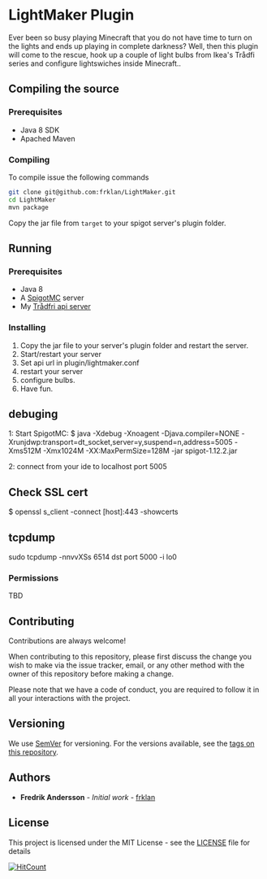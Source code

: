 # LightMaker Plugin

Ever been so busy playing Minecraft that you do not have time to turn on the lights and ends up playing in complete darkness? Well, then this plugin will come to the rescue, hook up a couple of light bulbs from Ikea's Trådfi series and configure lightswiches inside Minecraft..

## Compiling the source

### Prerequisites

* Java 8 SDK
* Apached Maven

### Compiling

To compile issue the following commands

````bash
git clone git@github.com:frklan/LightMaker.git
cd LightMaker
mvn package
````

Copy the jar file from ```target``` to your spigot server's plugin folder.

## Running

### Prerequisites

* Java 8
* A [SpigotMC](https://www.spigotmc.org/wiki/spigot/) server
* My [Trådfri api server](https://github.com/frklan/caesium)

### Installing

1. Copy the jar file to your server's plugin folder and restart the server.
2. Start/restart your server
3. Set api url in plugin/lightmaker.conf
4. restart your server
5. configure bulbs.
6. Have fun.


## debuging

1: Start SpigotMC:
$ java -Xdebug -Xnoagent -Djava.compiler=NONE -Xrunjdwp:transport=dt_socket,server=y,suspend=n,address=5005 -Xms512M -Xmx1024M -XX:MaxPermSize=128M -jar spigot-1.12.2.jar 

2: connect from your ide to localhost port 5005

## Check SSL cert

$ openssl s_client -connect [host]:443 -showcerts  

## tcpdump

sudo tcpdump -nnvvXSs 6514 dst port 5000 -i lo0

### Permissions

TBD


## Contributing

Contributions are always welcome!

When contributing to this repository, please first discuss the change you wish to make via the issue tracker, email, or any other method with the owner of this repository before making a change.

Please note that we have a code of conduct, you are required to follow it in all your interactions with the project.

## Versioning

We use [SemVer](http://semver.org/) for versioning. For the versions available, see the [tags on this repository](https://github.com/frklan/Teleport2Lobby/tags).

## Authors

* **Fredrik Andersson** - *Initial work* - [frklan](https://github.com/frklan)

## License

This project is licensed under the MIT License - see the [LICENSE](LICENSE) file for details


[![HitCount](http://hits.dwyl.io/frklan/LightMaker.svg)]()
